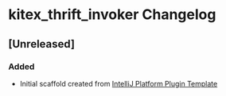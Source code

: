 <!-- Keep a Changelog guide -> https://keepachangelog.com -->

# kitex_thrift_invoker Changelog

## [Unreleased]
### Added
- Initial scaffold created from [IntelliJ Platform Plugin Template](https://github.com/JetBrains/intellij-platform-plugin-template)
